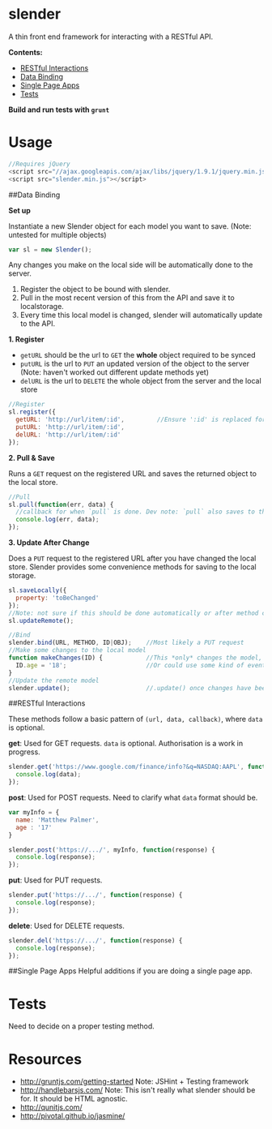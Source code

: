 slender
=======

A thin front end framework for interacting with a RESTful API.

**Contents:**
- [RESTful Interactions](#restful-interactions)
- [Data Binding](#data-binding)
- [Single Page Apps](#single-page-apps)
- [Tests](#tests)

**Build and run tests with `grunt`**

Usage
=====

```js
//Requires jQuery
<script src="//ajax.googleapis.com/ajax/libs/jquery/1.9.1/jquery.min.js"></script>
<script src="slender.min.js"></script>
```

##Data Binding

__Set up__

Instantiate a new Slender object for each model you want to save. (Note: untested for multiple objects)
```js
var sl = new Slender();
```

Any changes you make on the local side will be automatically done to the server.
  1. Register the object to be bound with slender.
  2. Pull in the most recent version of this from the API and save it to localstorage.
  3. Every time this local model is changed, slender will automatically update to the API.

__1. Register__

- `getURL` should be the url to `GET` the **whole** object required to be synced
- `putURL` is the url to `PUT` an updated version of the object to the server (Note: haven't worked out different update methods yet)
- `delURL` is the url to `DELETE` the whole object from the server and the local store

```js
//Register
sl.register({
  getURL: 'http://url/item/:id',         //Ensure ':id' is replaced for your object
  putURL: 'http://url/item/:id',
  delURL: 'http://url/item/:id'
});
```

__2. Pull & Save__

Runs a `GET` request on the registered URL and saves the returned object to the local store.

```js
//Pull
sl.pull(function(err, data) {
  //callback for when `pull` is done. Dev note: `pull` also saves to the local store
  console.log(err, data);
});
```

__3. Update After Change__

Does a `PUT` request to the registered URL after you have changed the local store. Slender provides some convenience methods for saving to the local storage.

```js
sl.saveLocally({
  property: 'toBeChanged'
});
//Note: not sure if this should be done automatically or after method called
sl.updateRemote();
```


```js
//Bind
slender.bind(URL, METHOD, ID|OBJ);    //Most likely a PUT request
//Make some changes to the local model
function makeChanges(ID) {            //This *only* changes the model, the views still need to be worked out.
  ID.age = '18';                      //Or could use some kind of evented system. i.e., ID.on('change').update();
}
//Update the remote model
slender.update();                     //.update() once changes have been made. 
```


##RESTful Interactions

These methods follow a basic pattern of `(url, data, callback)`, where `data` is optional.

**get**: Used for GET requests. `data` is optional. Authorisation is a work in progress.
```js
slender.get('https://www.google.com/finance/info?&q=NASDAQ:AAPL', function(response) {
  console.log(data);
});
```

**post**: Used for POST requests. Need to clarify what `data` format should be.
```js
var myInfo = {
  name: 'Matthew Palmer',
  age : '17'
}

slender.post('https://.../', myInfo, function(response) {
  console.log(response);
});
```

**put**: Used for PUT requests.
```js
slender.put('https://.../', function(response) {
  console.log(response);
});
```

**delete**: Used for DELETE requests.
```js
slender.del('https://.../', function(response) {
  console.log(response);
});
```


##Single Page Apps
Helpful additions if you are doing a single page app.

Tests
=====

Need to decide on a proper testing method.

Resources
=========

- http://gruntjs.com/getting-started    Note: JSHint + Testing framework
- http://handlebarsjs.com/    Note: This isn't really what slender should be for. It should be HTML agnostic.
- http://qunitjs.com/
- http://pivotal.github.io/jasmine/

